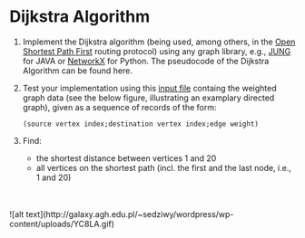 # Dijkstra Algorithm

1. Implement the Dijkstra algorithm (being used, among others, in the [Open Shortest Path First](https://en.wikipedia.org/wiki/Open_Shortest_Path_First) routing protocol) 
   using any graph library, e.g., [JUNG](http://jung.sourceforge.net/) for JAVA or [NetworkX](http://networkx.github.io/) for Python. The pseudocode of the Dijkstra Algorithm can be found here.
   
2. Test your implementation using this [input file](https://github.com/sowmya6598/algorithms-data-structures/blob/master/dijkstra/graf.txt) containg the weighted graph data (see the below figure, 
   illustrating an examplary directed graph), given as a sequence of records of the form:
   
   ```
   (source vertex index;destination vertex index;edge weight)
   ```
   
3. Find:
    - the shortest distance between vertices 1 and 20
    - all vertices on the shortest path (incl. the first and the last node, i.e., 1 and 20)
<br>  
<br>
![alt text](http://galaxy.agh.edu.pl/~sedziwy/wordpress/wp-content/uploads/YC8LA.gif)
